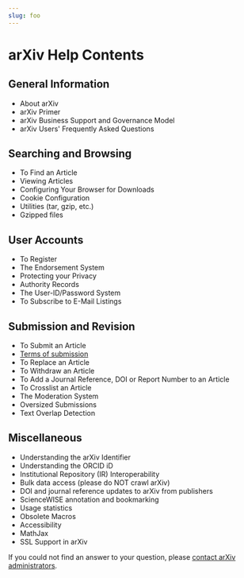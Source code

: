 ```yaml
---
slug: foo
---
```


# arXiv Help Contents

## General Information
- About arXiv
- arXiv Primer
- arXiv Business Support and Governance Model
- arXiv Users' Frequently Asked Questions

## Searching and Browsing
- To Find an Article
- Viewing Articles
- Configuring Your Browser for Downloads
- Cookie Configuration
- Utilities (tar, gzip, etc.)
- Gzipped files

## User Accounts
- To Register
- The Endorsement System
- Protecting your Privacy
- Authority Records
- The User-ID/Password System
- To Subscribe to E-Mail Listings

## Submission and Revision
- To Submit an Article
- [Terms of submission](terms_of_submission)
- To Replace an Article
- To Withdraw an Article
- To Add a Journal Reference, DOI or Report Number to an Article
- To Crosslist an Article
- The Moderation System
- Oversized Submissions
- Text Overlap Detection

## Miscellaneous
- Understanding the arXiv Identifier
- Understanding the ORCID iD
- Institutional Repository (IR) Interoperability
- Bulk data access (please do NOT crawl arXiv)
- DOI and journal reference updates to arXiv from publishers
- ScienceWISE annotation and bookmarking
- Usage statistics
- Obsolete Macros
- Accessibility
- MathJax
- SSL Support in arXiv

If you could not find an answer to your question, please [contact arXiv
administrators](contact).

